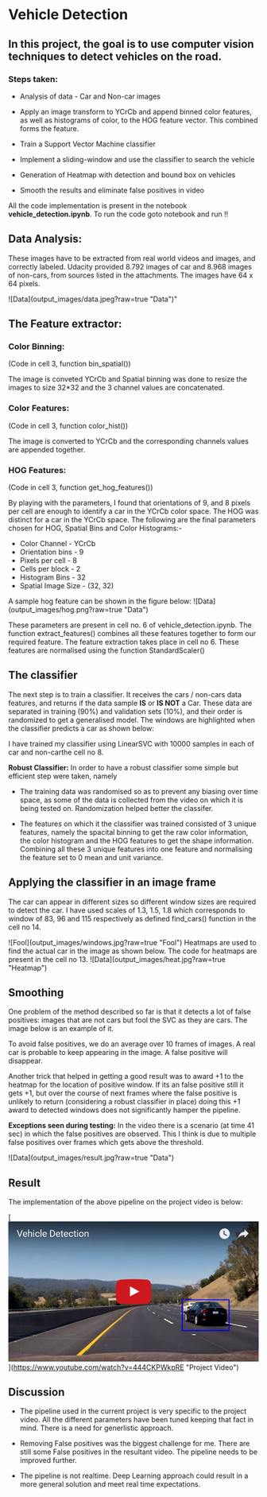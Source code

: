 
# Vehicle Detection

## In this project, the goal is to use computer vision techniques to detect vehicles on the road.

### Steps taken:

* Analysis of data - Car and Non-car images

* Apply an image transform to YCrCb and append binned color features, as well as histograms of color, to the HOG feature vector. This combined forms the feature.

* Train a Support Vector Machine classifier

* Implement a sliding-window and use the classifier to search the vehicle

* Generation of Heatmap with detection and bound box on vehicles

* Smooth the results and eliminate false positives in video

All the code implementation is present in the notebook **vehicle_detection.ipynb**. To run the code goto notebook and run !!

## Data Analysis:
These images have to be extracted from real world videos and images, and correctly labeled. Udacity provided 8.792 images of car and 8.968 images of non-cars, from sources listed in the attachments. The images have 64 x 64 pixels.

![Data](output_images/data.jpeg?raw=true \"Data")"

## The Feature extractor:


### Color Binning:
(Code in cell 3, function bin_spatial())

The image is conveted YCrCb and Spatial binning was done to resize the images to size 32*32 and the 3 channel values are concatenated.

### Color Features:
(Code in cell 3, function color_hist())

The image is converted to YCrCb and the corresponding channels values are appended together.

### HOG Features:
(Code in cell 3, function get_hog_features())

By playing with the parameters, I found that orientations of 9, and 8 pixels per cell are enough to identify a car in the YCrCb color space. The HOG was distinct for a car in the YCrCb space. The following are the final parameters chosen for HOG, Spatial Bins and Color Histograms:-
* Color Channel -  YCrCb
* Orientation bins - 9
* Pixels per cell - 8
* Cells per block - 2
* Histogram Bins - 32
* Spatial Image Size - (32, 32)
 
A sample hog feature can be shown in the figure below:
![Data](output_images/hog.png?raw=true \"Data")

These parameters are present in cell no. 6 of vehicle_detection.ipynb. The function extract_features() combines all these features together to form our required feature. The feature extraction takes place in cell no 6. These features are normalised using the function StandardScaler()

## The classifier

The next step is to train a classifier. It receives the cars / non-cars data features, and returns if the data sample **IS** or **IS NOT** a Car. These data are separated in training (90%) and validation sets (10%), and their order is randomized to get a generalised model. The windows are highlighted when the classifier predicts a car as shown below:

I have trained my classifier using LinearSVC with 10000 samples in each of car and non-carthe cell no 8.

**Robust Classifier:**
In order to have a robust classifier some simple but efficient step were taken, namely
* The training data was randomised so as to prevent any biasing over time space, as some of the data is collected from the video on which it is being tested on. Randomization helped better the classifer.

* The features on which it the classifier was trained consisted of 3 unique features, namely the spacital binning to get the raw color information, the color histogram and the HOG features to get the shape information. Combining all these 3 unique features into one feature and normalising the feature set to 0 mean and unit variance.

## Applying the classifier in an image frame
The car can appear in different sizes so different window sizes are required to detect the car. I have used scales of 1.3, 1.5, 1.8 which corresponds to window of 83, 96 and 115 respectively as defined find_cars() function in the cell no 14.

![Fool](output_images/windows.jpg?raw=true \"Fool")
Heatmaps are used to find the actual car in the image as shown below. The code for heatmaps are present in the cell no 13.
![Data](output_images/heat.jpg?raw=true \"Heatmap")

## Smoothing
One problem of the method described so far is that it detects a lot of false positives: images that are not cars but fool the SVC as they are cars. The image below is an example of it.

To avoid false positives, we do an average over 10 frames of images. A real car is probable to keep appearing in the image. A false positive will disappear. 

Another trick that helped in getting a good result was to award +1 to the heatmap for the location of positive window. If its an false positive still it gets +1, but over the course of next frames where the false positive is unlikely to return (considering a robust classifier in place) doing this +1 award to detected windows does not significantly hamper the pipeline. 

**Exceptions seen during testing:**
In the video there is a scenario (at time 41 sec) in which the false positives are observed. This I think is due to multiple false positives over frames which gets above the threshold.

![Data](output_images/result.jpg?raw=true \"Data")

## Result

The implementation of the above pipeline on the project video is below:

[![Project Video](output_images/you.png)](https://www.youtube.com/watch?v=444CKPWkpRE \"Project Video\")

## Discussion

* The pipeline used in the current project is very specific to the project video. All the different parameters have been tuned keeping that fact in mind. There is a need for generlistic approach.

* Removing False positives was the biggest challenge for me. There are still some False positives in the resultant video. The pipeline needs to be improved further.

* The pipeline is not realtime. Deep Learning approach could result in a more general solution and meet real time expectations.
